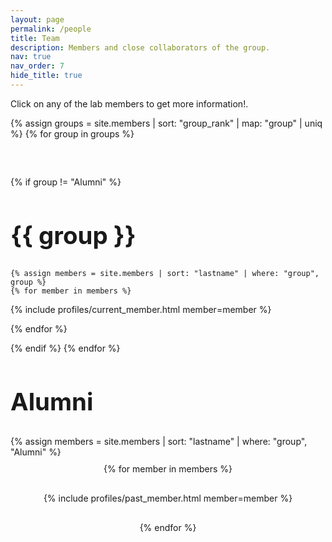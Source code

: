 ```yaml
---
layout: page
permalink: /people
title: Team
description: Members and close collaborators of the group.
nav: true
nav_order: 7
hide_title: true
---
```

<p style="font-size: 1em;">Click on any of the lab members to get more information!.</p>

{% assign groups = site.members | sort: "group_rank" | map: "group" | uniq %}
{% for group in groups %}
<div style="margin-bottom: 60px;"></div> <!-- Spacer for additional spacing -->

{% if group != "Alumni" %}

<h2 style="font-size: clamp(1.5rem, 4vw, 2.5rem);">{{ group }}</h2> <!-- Dynamic title font size -->

    {% assign members = site.members | sort: "lastname" | where: "group", group %}
    {% for member in members %}

<p>
        {% include profiles/current_member.html member=member %} <!-- Include the member card here -->
</p>
{% endfor %}

{% endif %}
{% endfor %}





<h2 style="font-size: clamp(1.5rem, 4vw, 2.5rem);">Alumni</h2> <!-- Dynamic title font size -->
{% assign members = site.members | sort: "lastname" | where: "group", "Alumni" %}

<div class="alumni-container" style="display: flex; flex-wrap: wrap; justify-content: center; gap: 20px; padding: 10px; flex-direction: row;">
    {% for member in members %}
    <div class="alumni-item" style="flex: 0 1 200px; max-width: 100%; text-align: center; margin: 10px; flex-direction: row;">
        <div style="white-space: nowrap; overflow: hidden; text-overflow: ellipsis;">
            {% include profiles/past_member.html member=member %} <!-- Include the past member card here -->
        </div>
    </div>
    {% endfor %}
</div>

